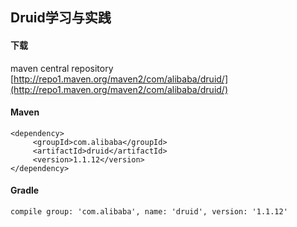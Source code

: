 ## Druid学习与实践

#### 下载
maven central repository [http://repo1.maven.org/maven2/com/alibaba/druid/](http://repo1.maven.org/maven2/com/alibaba/druid/)

#### Maven
```
<dependency>
     <groupId>com.alibaba</groupId>
     <artifactId>druid</artifactId>
     <version>1.1.12</version>
</dependency>
```

#### Gradle
```
compile group: 'com.alibaba', name: 'druid', version: '1.1.12'
```